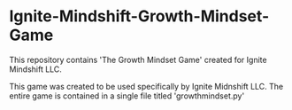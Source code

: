 # Ignite-Mindshift-Growth-Mindset-Game
This repository contains 'The Growth Mindset Game' created for Ignite Mindshift LLC.

This game was created to be used specifically by Ignite Midnshift LLC. The entire game is contained in a single file titled 'growthmindset.py'

